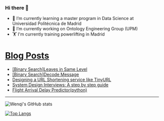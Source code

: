### Hi there 👋

- 🌱 I’m currently learning a master program in Data Science at Universidad Politécnica de Madrid
- 🔭 I’m currently working on Ontology Engineering Group (UPM) 
- 🏋️ I'm currently training powerlifting in Madrid

# [Blog Posts](dev.to/jiangwenqi)
<!-- BLOG-POST-LIST:START -->
- [[Binary Search]Leaves in Same Level](https://dev.to/jiangwenqi/leaves-in-same-level-4h19)
- [[Binary Search]Decode Message](https://dev.to/jiangwenqi/binary-searchdecode-message-2idi)
- [Designing a URL Shortening service like TinyURL](https://dev.to/jiangwenqi/designing-a-url-shortening-service-like-tinyurl-j79)
- [System Design Interviews: A step by step guide](https://dev.to/jiangwenqi/system-design-interviews-a-step-by-step-guide-4f7l)
- [Flight Arrival Delay Predictor&lpar;python&rpar;](https://dev.to/jiangwenqi/flight-arrival-delay-predictorpython-1oi8)
<!-- BLOG-POST-LIST:END -->


---

![Wenqi's GitHub stats](https://github-readme-stats.vercel.app/api?username=jiangwenqi&show_icons=true&count_private=true)

[![Top Langs](https://github-readme-stats.vercel.app/api/top-langs/?username=jiangwenqi&layout=compact)](https://github.com/jiangwenqi/github-readme-stats)
